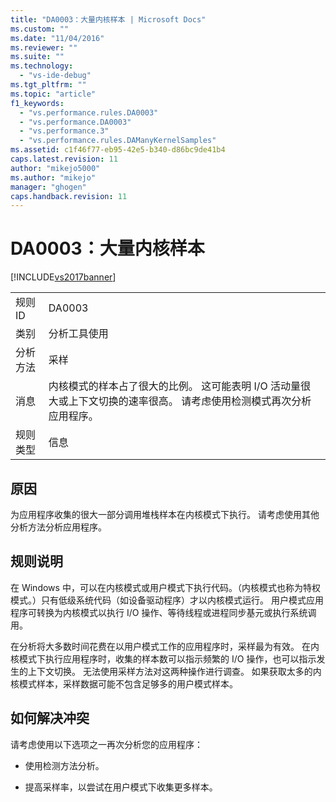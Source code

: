 ```yaml
---
title: "DA0003：大量内核样本 | Microsoft Docs"
ms.custom: ""
ms.date: "11/04/2016"
ms.reviewer: ""
ms.suite: ""
ms.technology: 
  - "vs-ide-debug"
ms.tgt_pltfrm: ""
ms.topic: "article"
f1_keywords: 
  - "vs.performance.rules.DA0003"
  - "vs.performance.DA0003"
  - "vs.performance.3"
  - "vs.performance.rules.DAManyKernelSamples"
ms.assetid: c1f46f77-eb95-42e5-b340-d86bc9de41b4
caps.latest.revision: 11
author: "mikejo5000"
ms.author: "mikejo"
manager: "ghogen"
caps.handback.revision: 11
---
```

# DA0003：大量内核样本
[!INCLUDE[vs2017banner](../code-quality/includes/vs2017banner.md)]

|||  
|-|-|  
|规则 ID|DA0003|  
|类别|分析工具使用|  
|分析方法|采样|  
|消息|内核模式的样本占了很大的比例。  这可能表明 I\/O 活动量很大或上下文切换的速率很高。  请考虑使用检测模式再次分析应用程序。|  
|规则类型|信息|  
  
## 原因  
 为应用程序收集的很大一部分调用堆栈样本在内核模式下执行。  请考虑使用其他分析方法分析应用程序。  
  
## 规则说明  
 在 Windows 中，可以在内核模式或用户模式下执行代码。（内核模式也称为特权模式。）只有低级系统代码（如设备驱动程序）才以内核模式运行。  用户模式应用程序可转换为内核模式以执行 I\/O 操作、等待线程或进程同步基元或执行系统调用。  
  
 在分析将大多数时间花费在以用户模式工作的应用程序时，采样最为有效。  在内核模式下执行应用程序时，收集的样本数可以指示频繁的 I\/O 操作，也可以指示发生的上下文切换。  无法使用采样方法对这两种操作进行调查。  如果获取太多的内核模式样本，采样数据可能不包含足够多的用户模式样本。  
  
## 如何解决冲突  
 请考虑使用以下选项之一再次分析您的应用程序：  
  
-   使用检测方法分析。  
  
-   提高采样率，以尝试在用户模式下收集更多样本。